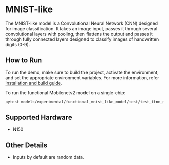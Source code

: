 # MNIST-like
The MNIST-like model is a Convolutional Neural Network (CNN) designed for image classification. It takes an image input, passes it through several convolutional layers with pooling, then flattens the output and passes it through fully connected layers designed to classify images of handwritten digits (0-9). </br>


## How to Run

To run the demo, make sure to build the project, activate the environment, and set the appropriate environment variables.
For more information, refer [installation and build guide](https://docs.tenstorrent.com/tt-metalium/latest/get_started/get_started.html#install-and-build).

To run the functional Mobilenetv2 model on a single-chip:
```sh
pytest models/experimental/functional_mnist_like_model/test/test_ttnn_mnist_like_model.py
```

## Supported Hardware

- N150
## Other Details

- Inputs by default are random data.
